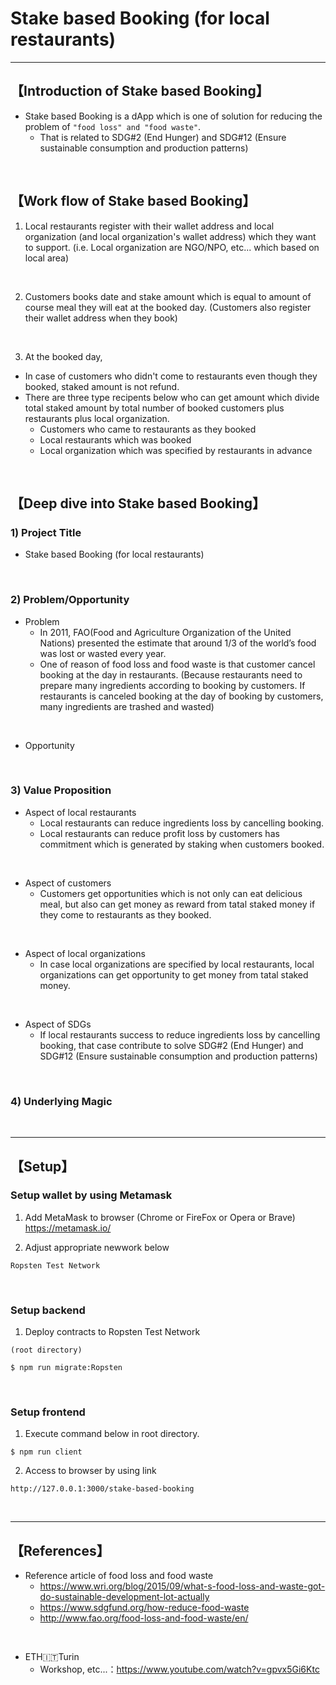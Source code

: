 # Stake based Booking (for local restaurants)

***
## 【Introduction of Stake based Booking】
- Stake based Booking is a dApp which is one of solution for reducing the problem of `"food loss" and "food waste"`.
  - That is related to SDG#2 (End Hunger) and SDG#12 (Ensure sustainable consumption and production patterns)  

&nbsp;

## 【Work flow of Stake based Booking】
1. Local restaurants register with their wallet address and local organization (and local organization's wallet address) which they want to support.
(i.e. Local organization are NGO/NPO, etc... which based on local area) 

<br>

2. Customers books date and stake amount which is equal to amount of course meal they will eat at the booked day.
   (Customers also register their wallet address when they book)

<br>

3. At the booked day, 
  - In case of customers who didn't come to restaurants even though they booked, staked amount is not refund.
  - There are three type recipents below who can get amount which divide total staked amount by total number of booked customers plus restaurants plus local organization.
    - Customers who came to restaurants as they booked 
    - Local restaurants which was booked
    - Local organization which was specified by restaurants in advance

&nbsp;


## 【Deep dive into Stake based Booking】
### 1) Project Title
- Stake based Booking (for local restaurants)

&nbsp;

### 2) Problem/Opportunity
- Problem
  - In 2011, FAO(Food and Agriculture Organization of the United Nations) presented the estimate that around 1/3 of the world’s food was lost or wasted every year.
  - One of reason of food loss and food waste is that customer cancel booking at the day in restaurants. 
    (Because restaurants need to prepare many ingredients according to booking by customers. If restaurants is canceled booking at the day of booking by customers, many ingredients are trashed and wasted)

<br>

- Opportunity


&nbsp;

### 3) Value Proposition
- Aspect of local restaurants
  - Local restaurants can reduce ingredients loss by cancelling booking.
  - Local restaurants can reduce profit loss by customers has commitment which is generated by staking when customers booked.  

<br>

- Aspect of customers
  - Customers get opportunities which is not only can eat delicious meal, but also can get money as reward from tatal staked money if they come to restaurants as they booked.

<br>

- Aspect of local organizations
  - In case local organizations are specified by local restaurants, local organizations can get opportunity to get money from tatal staked money.

<br>

- Aspect of SDGs
  - If local restaurants success to reduce ingredients loss by cancelling booking, that case contribute to solve SDG#2 (End Hunger) and SDG#12 (Ensure sustainable consumption and production patterns) 


&nbsp;

### 4) Underlying Magic

&nbsp;

***

## 【Setup】
### Setup wallet by using Metamask
1. Add MetaMask to browser (Chrome or FireFox or Opera or Brave)    
https://metamask.io/  


2. Adjust appropriate newwork below 
```
Ropsten Test Network
```

&nbsp;


### Setup backend
1. Deploy contracts to Ropsten Test Network
```
(root directory)

$ npm run migrate:Ropsten
```

&nbsp;


### Setup frontend
1. Execute command below in root directory.
```
$ npm run client
```

2. Access to browser by using link 
```
http://127.0.0.1:3000/stake-based-booking
```

&nbsp;

***

## 【References】
- Reference article of food loss and food waste
  - https://www.wri.org/blog/2015/09/what-s-food-loss-and-waste-got-do-sustainable-development-lot-actually
  - https://www.sdgfund.org/how-reduce-food-waste
  - http://www.fao.org/food-loss-and-food-waste/en/

<br>

- ETH🇮🇹Turin
  - Workshop, etc...：https://www.youtube.com/watch?v=gpvx5Gi6Ktc

